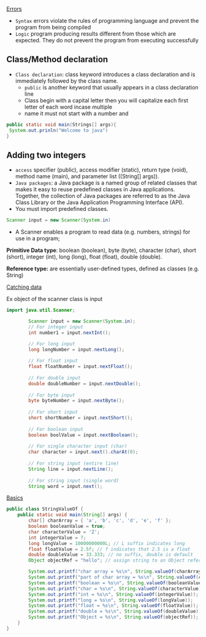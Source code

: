 <u>Errors</u>

- `Syntax` errors violate the rules of programming language and prevent the program from being compiled
- `Logic` program producing results different from those which are expected. They do not prevent the program from executing successfully

## Class/Method declaration

- `Class declaration`: class keyword introduces a class declaration and is immediately followed by the class name. 
	- `public` is another keyword that usually appears in a class declaration line
	- Class begin with  a capital letter then you will capitalize each first letter of each word incase multiple
	-  name it must not start with a number and

```java
public static void main(Strings[] args){
 System.out.prinln("Welcome to java")
}
```
## Adding two integers

* `access` specifier (public), access modifier (static), return type (void), method name (main), and parameter list ((String[] args)).
* `Java packages`: a Java package is a named group of related classes that makes it easy to reuse predefined classes in Java applications. Together, the collection of Java packages are referred to as the Java Class Library or the Java Application Programming Interface (API).
* You must import predefined classes.
```java 
Scanner input = new Scanner(System.in)
```
- A Scanner enables a program to read data (e.g. numbers, strings) for use in a program;

**Primitive Data type**: boolean (boolean), byte (byte), character (char), short (short), integer (int), long (long), float (float), double (double).

 **Reference type:** are essentially user-defined types, defined as classes (e.g. String)

<u> Catching data</u>  

Ex object of the scanner class is input 

```java
import java.util.Scanner;

        Scanner input = new Scanner(System.in);
        // For integer input
        int number1 = input.nextInt();

        // For long input
        long longNumber = input.nextLong();
        
        // For float input
        float floatNumber = input.nextFloat();
        
        // For double input
        double doubleNumber = input.nextDouble();
        
        // For byte input
        byte byteNumber = input.nextByte();
        
        // For short input
        short shortNumber = input.nextShort();
        
        // For boolean input
        boolean boolValue = input.nextBoolean();
        
        // For single character input (char)
        char character = input.next().charAt(0);
        
        // For string input (entire line)
        String line = input.nextLine();
        
        // For string input (single word)
        String word = input.next();   
```

<u> Basics </u>

```java
public class StringValueOf {
    public static void main(String[] args) {
        char[] charArray = { 'a', 'b', 'c', 'd', 'e', 'f' };
        boolean booleanValue = true;
        char characterValue = 'Z';
        int integerValue = 7;
        long longValue = 10000000000L; // L suffix indicates long
        float floatValue = 2.5f; // f indicates that 2.5 is a float
        double doubleValue = 33.333; // no suffix, double is default
        Object objectRef = "hello"; // assign string to an Object reference

        System.out.printf("char array = %s\n", String.valueOf(charArray));
        System.out.printf("part of char array = %s\n", String.valueOf(charArray, 3, 3));
        System.out.printf("boolean = %s\n", String.valueOf(booleanValue));
        System.out.printf("char = %s\n", String.valueOf(characterValue));
        System.out.printf("int = %s\n", String.valueOf(integerValue));
        System.out.printf("long = %s\n", String.valueOf(longValue));
        System.out.printf("float = %s\n", String.valueOf(floatValue));
        System.out.printf("double = %s\n", String.valueOf(doubleValue));
        System.out.printf("Object = %s\n", String.valueOf(objectRef));
    }
}

```